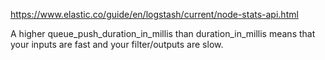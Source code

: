 https://www.elastic.co/guide/en/logstash/current/node-stats-api.html

A higher queue_push_duration_in_millis than duration_in_millis means that your inputs are fast and your filter/outputs are slow.
